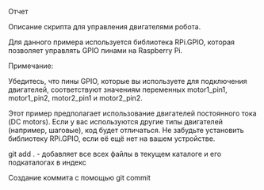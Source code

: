 Отчет

Описание скрипта для управления двигателями робота.

Для данного примера используется библиотека RPi.GPIO, которая позволяет
 управлять GPIO пинами на Raspberry Pi.

Примечание:

Убедитесь, что пины GPIO, которые вы используете для подключения двигателей,
соответствуют значениям переменных motor1_pin1, motor1_pin2, motor2_pin1 и motor2_pin2.

Этот пример предполагает использование двигателей постоянного тока (DC motors). 
Если у вас используются другие типы двигателей (например, шаговые), код будет отличаться.
Не забудьте установить библиотеку RPi.GPIO, если её ещё нет на вашем устройстве. 


git add . - добавляет все всех файлы в текущем каталоге и его подкаталогах в
 индекс

Создание коммита с помощью git commit




